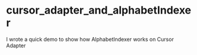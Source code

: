 # cursor_adapter_and_alphabetIndexer
I wrote a quick demo to show how AlphabetIndexer works on Cursor Adapter
